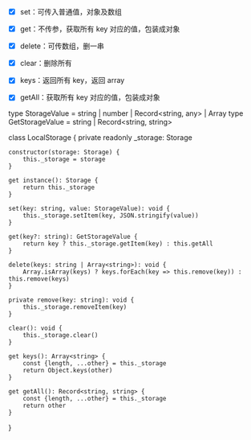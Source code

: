 - [x] set：可传入普通值，对象及数组 <br>
- [x] get：不传参，获取所有 key 对应的值，包装成对象 <br>
- [x] delete：可传数组，删一串 <br>
- [x] clear：删除所有 <br>
- [x] keys：返回所有 key，返回 array <br>
- [x] getAll：获取所有 key 对应的值，包装成对象


type StorageValue = string | number | Record<string, any> | Array<any>
type GetStorageValue = string | Record<string, string>

class LocalStorage {
private readonly _storage: Storage

    constructor(storage: Storage) {
        this._storage = storage
    }

    get instance(): Storage {
        return this._storage
    }

    set(key: string, value: StorageValue): void {
        this._storage.setItem(key, JSON.stringify(value))
    }

    get(key?: string): GetStorageValue {
        return key ? this._storage.getItem(key) : this.getAll
    }

    delete(keys: string | Array<string>): void {
        Array.isArray(keys) ? keys.forEach(key => this.remove(key)) : this.remove(keys)
    }

    private remove(key: string): void {
        this._storage.removeItem(key)
    }

    clear(): void {
        this._storage.clear()
    }

    get keys(): Array<string> {
        const {length, ...other} = this._storage
        return Object.keys(other)
    }

    get getAll(): Record<string, string> {
        const {length, ...other} = this._storage
        return other
    }
}

